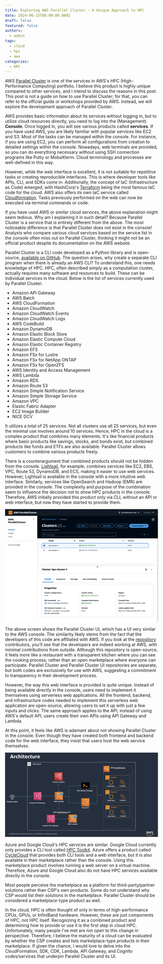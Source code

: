 ```yaml
---
title: Exploring AWS Parallel Cluster - A Unique Approach to HPC
date: 2024-06-15T08:00:00.000Z
draft: false
featured: false
authors:
  - admin
tags:
  - cloud
  - hpc
  - aws
categories:
  - HPC
---
```


AWS [Parallel Cluster](https://aws.amazon.com/hpc/parallelcluster/) is one of the services in AWS's HPC (High-Performance Computing) portfolio. I believe this product is highly unique compared to other services, and I intend to discuss the reasons in this post. This post is not a guide on how to use Parallel Cluster; for that, you can refer to the official guide or workshops provided by AWS. Instead, we will explore the development approach of Parallel Cluster.

AWS provides basic information about its services without logging in, but to utilize cloud resources directly, you need to log into the (Management) **Console**. 
Once logged in, you will see various products called **services**. 
If you have used AWS, you are likely familiar with popular services like EC2 and S3. 
Most of the tasks can be managed within the console. For instance, if you are using EC2, you can perform all configurations from creation to detailed settings within the console. 
Nowadays, web terminals are provided, so you can do everything necessary without using SSH connection programs like Putty or MobaXterm. Cloud terminology and processes are well-defined in this way.

However, while the web interface is excellent, it is not suitable for repetitive tasks or creating reproducible interfaces. This is where developer tools like APIs, CLI, and SDKs come in. Additionally, the concept of IaC (Infrastructure as Code) emerged, with HashiCorp's [Terraform](https://www.terraform.io) being the most famous IaC code for the cloud. AWS also offers its own IaC service called [Cloudformation](https://aws.amazon.com/cloudformation/). Tasks previously performed on the web can now be executed via terminal commands or code.

If you have used AWS or similar cloud services, the above explanation might seem tedious. Why am I explaining it in such detail? 
Because Parallel Cluster is a service that is entirely different from the above. 
The most noticeable difference is that Parallel Cluster does not exist in the console! 
Analysts who compare various cloud services based on the service list in the console often miss out on Parallel Cluster, thinking it might not be an official product despite its documentation on the AWS website.

Parallel Cluster is a CLI code developed as a Python library and is open-source, [available on GitHub](https://github.com/aws/aws-parallelcluster). The question arises, why create a separate CLI program when there is already an AWS CLI? To understand this, one needs knowledge of HPC. HPC, often described simply as a computation cluster, actually requires many software and resources to build. These can be individual services in the cloud. Below is the list of services currently used by Parallel Cluster:

* Amazon API Gateway
* AWS Batch
* AWS CloudFormation
* Amazon CloudWatch
* Amazon CloudWatch Events
* Amazon CloudWatch Logs
* AWS CodeBuild
* Amazon DynamoDB
* Amazon Elastic Block Store
* Amazon Elastic Compute Cloud
* Amazon Elastic Container Registry
* Amazon EFS
* Amazon FSx for Lustre
* Amazon FSx for NetApp ONTAP
* Amazon FSx for OpenZFS
* AWS Identity and Access Management
* AWS Lambda
* Amazon RDS
* Amazon Route 53
* Amazon Simple Notification Service
* Amazon Simple Storage Service
* Amazon VPC
* Elastic Fabric Adapter
* EC2 Image Builder
* NICE DCV

It utilizes a total of 25 services. 
Not all clusters use all 25 services, but even the minimal use involves around 10 services. 
Hence, HPC in the cloud is a complex product that combines many elements. 
It's like financial products where basic products like savings, stocks, and bonds exist, but combined products like funds and ETFs are also available. 
Parallel Cluster allows customers to combine various products freely.

There is a counterargument that combined products should not be hidden from the console. 
[Lightsail](https://aws.amazon.com/Lightsail/), for example, combines services like EC2, EBS, VPC, Route 53, DynamoDB, and ECS, making it easier to use web services. 
However, Lightsail is available in the console with a more intuitive web interface. Similarly, services like OpenSearch and Hadoop (EMR) are provided in the console. The complexity and purpose of the combination seem to influence the decision not to show HPC products in the console.
Therefore, AWS initially provided this product only via CLI, without an API or web interface, but now they have started to provide them.

![](ui-image.png "Parallel Cluster UI(from AWS)")

The above screen shows the Parallel Cluster UI, which has a UI very similar to the AWS console. The similarity likely stems from the fact that the developers of this code are affiliated with AWS. 
If you look at the [repository](https://github.com/aws/aws-parallelcluster-ui) contributors, you’ll see that the developers are indeed working at AWS, with minimal contributions from outside. 
Although this repository is open-source, it feels more like a restaurant with a transparent kitchen where you can see the cooking process, rather than an open marketplace where everyone can participate.
Parallel Cluster and Parallel Cluster UI repositories are separate, but both codes are exclusively for use with AWS, suggesting a commitment to transparency in their development process.

However, the way this web interface is provided is quite unique. 
Instead of being available directly in the console, users need to implement it themselves using serverless web applications. 
All the frontend, backend, and infrastructure codes needed to implement this serverless web application are open-source, allowing users to set it up with just a few inputs and clicks. 
The same approach applies to the API; instead of using AWS's default API, users create their own APIs using API Gateway and Lambda.

At this point, it feels like AWS is adamant about not showing Parallel Cluster in the console. Even though they have created both frontend and backend code for the web interface, they insist that users host the web service themselves.

![](pcm-architecture.png "Parallel Cluster Architecture(from AWS)")


Azure and Google Cloud's HPC services are similar. Google Cloud currently only provides a CLI tool called [HPC Toolkit](https://github.com/GoogleCloudPlatform/hpc-toolkit). Azure offers a product called [CycleCloud](https://learn.microsoft.com/en-us/azure/cyclecloud/overview?view=cyclecloud-8) that provides both CLI tools and a web interface, but it is also available in their marketplace rather than the console. Using this marketplace product involves running a web server on a virtual machine. Therefore, Azure and Google Cloud also do not have HPC services available directly in the console.

Most people perceive the marketplace as a platform for third-party/partner solutions rather than CSP's own products. Some do not understand why CSP would list their solutions in the marketplace. Parallel Cluster should be considered a marketplace-type product as well.

In the cloud, HPC is often thought of only in terms of high-performance CPUs, GPUs, or InfiniBand hardware. However, these are just components of HPC, not HPC itself. Recognizing it as a combined product and determining how to provide or use it is the first step in cloud HPC. Unfortunately, many people I’ve met are not open to this change in perspective. Therefore, I believe the maturity of a cloud can be evaluated by whether the CSP creates and lists marketplace-type products in their marketplace. If given the chance, I would love to delve into the CloudFormation, SDK, CDK, Lambda, API Gateway, and Cognito codes/services that underpin Parallel Cluster and its UI.
